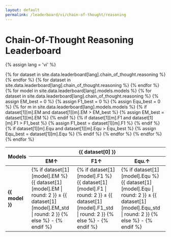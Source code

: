 ```yaml
---
layout: default
permalink: /leaderboard/vi/chain-of-thought/reasoning
---
```

# Chain-Of-Thought Reasoning Leaderboard
{% assign lang = 'vi' %} 

<table class="table table-bordered table-sm w-100 dtHorizontalTable" cellspacing="0">
  <thead>
    <tr>
      <th rowspan="2" class="text-center align-middle">
        <b>Models</b>
      </th>
      {% for dataset in site.data.leaderboard[lang].chain_of_thought.reasoning %}
      <th colspan="3" class="text-center">
        <b>{{ dataset[0] }}</b>
      </th>
      {% endfor %}
    </tr>
    <tr>
      {% for dataset in site.data.leaderboard[lang].chain_of_thought.reasoning %}
      <th class="text-center"><b>EM↑</b></th>
      <th class="text-center"><b>F1↑</b></th>
      <th class="text-center"><b>Equ.↑</b></th>
      {% endfor %}
    </tr>
  </thead>
  <tbody>
    {% for model in site.data.leaderboard[lang].models.models %}
    <tr>
      <td class="text-center">
        <b>{{ model }}</b> 
      </td>
      {% for dataset in site.data.leaderboard[lang].chain_of_thought.reasoning %}
        {% assign EM_best = 0 %} 
        {% assign F1_best = 0 %}
        {% assign Equ_best = 0 %} 
        {% for m in site.data.leaderboard[lang].models.models %}
          {% if dataset[1][m].EM and dataset[1][m].EM > EM_best %}
            {% assign EM_best = dataset[1][m].EM %}
          {% endif %}
          {% if dataset[1][m].F1 and dataset[1][m].F1 > F1_best %}
            {% assign F1_best = dataset[1][m].F1 %}
          {% endif %}
          {% if dataset[1][m].Equ and dataset[1][m].Equ > Equ_best %}
            {% assign Equ_best = dataset[1][m].Equ %}
          {% endif %}
        {% endfor %}
        <td class="text-center" {% if dataset[1][model].EM == EM_best %}style="background-color: cyan;"{% endif %}>
          {% if dataset[1][model].EM %}
          {{ dataset[1][model].EM | round: 2 }} ± {{ dataset[1][model].EM_std | round: 2 }}
          {% else %}
          -
          {% endif %}
        </td>
        <td class="text-center" {% if dataset[1][model].F1 == F1_best %}style="background-color: cyan;"{% endif %}>
          {% if dataset[1][model].F1 %}
          {{ dataset[1][model].F1 | round: 2 }} ± {{ dataset[1][model].F1_std | round: 2 }}
          {% else %}
          -
          {% endif %}
        </td>
        <td class="text-center" {% if dataset[1][model].Equ == Equ_best %}style="background-color: cyan;"{% endif %}>
          {% if dataset[1][model].Equ %}
          {{ dataset[1][model].Equ | round: 2 }} ± {{ dataset[1][model].Equ_std | round: 2 }}
          {% else %}
          -
          {% endif %}
        </td>
      {% endfor %}
    </tr>
    {% endfor %}
  </tbody>
</table>